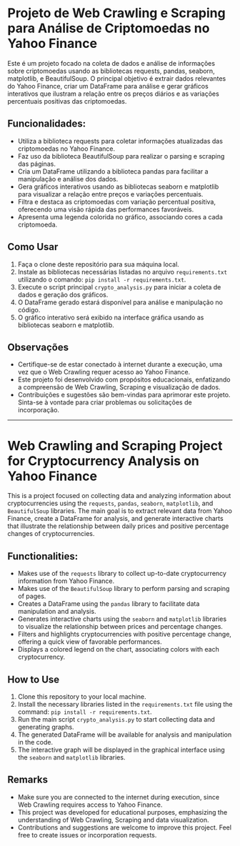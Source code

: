 # Projeto de Web Crawling e Scraping para Análise de Criptomoedas no Yahoo Finance

Este é um projeto focado na coleta de dados e análise de informações sobre criptomoedas usando as bibliotecas requests, pandas, seaborn, matplotlib, e BeautifulSoup. O principal objetivo é extrair dados relevantes do Yahoo Finance, criar um DataFrame para análise e gerar gráficos interativos que ilustram a relação entre os preços diários e as variações percentuais positivas das criptomoedas.

## Funcionalidades:

- Utiliza a biblioteca requests para coletar informações atualizadas das criptomoedas no Yahoo Finance.
- Faz uso da biblioteca BeautifulSoup para realizar o parsing e scraping das páginas.
- Cria um DataFrame utilizando a biblioteca pandas para facilitar a manipulação e análise dos dados.
- Gera gráficos interativos usando as bibliotecas seaborn e matplotlib para visualizar a relação entre preços e variações percentuais.
- Filtra e destaca as criptomoedas com variação percentual positiva, oferecendo uma visão rápida das performances favoráveis.
- Apresenta uma legenda colorida no gráfico, associando cores a cada criptomoeda.

## Como Usar

1. Faça o clone deste repositório para sua máquina local.
2. Instale as bibliotecas necessárias listadas no arquivo `requirements.txt` utilizando o comando: `pip install -r requirements.txt`.
3. Execute o script principal `crypto_analysis.py` para iniciar a coleta de dados e geração dos gráficos.
4. O DataFrame gerado estará disponível para análise e manipulação no código.
5. O gráfico interativo será exibido na interface gráfica usando as bibliotecas seaborn e matplotlib.

## Observações

- Certifique-se de estar conectado à internet durante a execução, uma vez que o Web Crawling requer acesso ao Yahoo Finance.
- Este projeto foi desenvolvido com propósitos educacionais, enfatizando a compreensão de Web Crawling, Scraping e visualização de dados.
- Contribuições e sugestões são bem-vindas para aprimorar este projeto. Sinta-se à vontade para criar problemas ou solicitações de incorporação.

---

# Web Crawling and Scraping Project for Cryptocurrency Analysis on Yahoo Finance

This is a project focused on collecting data and analyzing information about cryptocurrencies using the `requests`, `pandas`, `seaborn`, `matplotlib`, and `BeautifulSoup` libraries. The main goal is to extract relevant data from Yahoo Finance, create a DataFrame for analysis, and generate interactive charts that illustrate the relationship between daily prices and positive percentage changes of cryptocurrencies.

## Functionalities:

- Makes use of the `requests` library to collect up-to-date cryptocurrency information from Yahoo Finance.
- Makes use of the `BeautifulSoup` library to perform parsing and scraping of pages.
- Creates a DataFrame using the `pandas` library to facilitate data manipulation and analysis.
- Generates interactive charts using the `seaborn` and `matplotlib` libraries to visualize the relationship between prices and percentage changes.
- Filters and highlights cryptocurrencies with positive percentage change, offering a quick view of favorable performances.
- Displays a colored legend on the chart, associating colors with each cryptocurrency.

## How to Use

1. Clone this repository to your local machine.
2. Install the necessary libraries listed in the `requirements.txt` file using the command: `pip install -r requirements.txt`.
3. Run the main script `crypto_analysis.py` to start collecting data and generating graphs.
4. The generated DataFrame will be available for analysis and manipulation in the code.
5. The interactive graph will be displayed in the graphical interface using the `seaborn` and `matplotlib` libraries.

## Remarks

- Make sure you are connected to the internet during execution, since Web Crawling requires access to Yahoo Finance.
- This project was developed for educational purposes, emphasizing the understanding of Web Crawling, Scraping and data visualization.
- Contributions and suggestions are welcome to improve this project. Feel free to create issues or incorporation requests.
